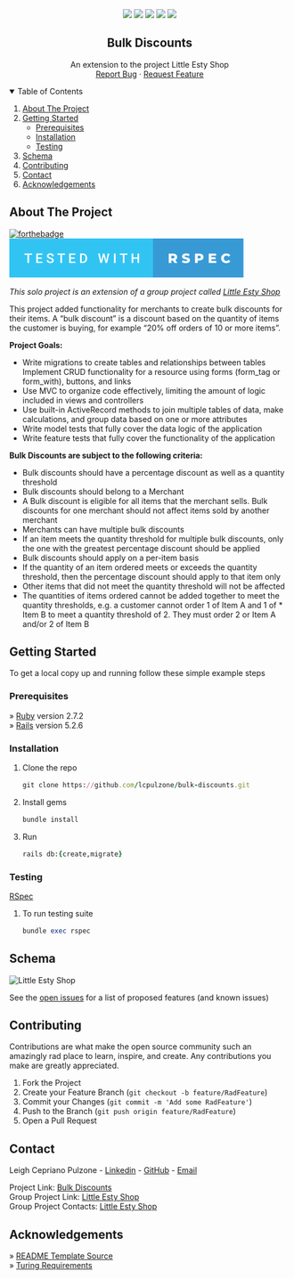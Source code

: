 <div align="center">
  <a href=https://github.com/lcpulzone/bulk-discounts/graphs/contributors><img src="https://img.shields.io/github/contributors/lcpulzone/bulk-discounts.svg?style=for-the-badge" /></a>
  <a href=https://github.com/lcpulzone/bulk-discounts/network/members><img src="https://img.shields.io/github/forks/lcpulzone/bulk-discounts.svg?style=for-the-badge" /></a>
  <a href=https://github.com/lcpulzone/bulk-discounts/stargazers><img src="https://img.shields.io/github/stars/lcpulzone/bulk-discounts.svg?style=for-the-badge" /></a>
  <a href=https://github.com/lcpulzone/bulk-discounts/issues><img src="https://img.shields.io/github/issues/lcpulzone/bulk-discounts.svg?style=for-the-badge" /></a>
<a href=https://www.linkedin.com/in/lcpulzone/><img src="https://img.shields.io/badge/-LinkedIn-black.svg?style=for-the-badge&logo=linkedin&colorB=555" /></a>
</div>

  <h2 align="center">Bulk Discounts</h2>

  <p align="center">
    An extension to the project Little Esty Shop
    <br />
    <a href="https://github.com/lcpulzone/bulk-discounts/issues">Report Bug</a>
    ·
    <a href="https://github.com/lcpulzone/bulk-discounts/issues">Request Feature</a>
    <br />
  </p>
</p>



<!-- TABLE OF CONTENTS -->
<details open="open">
  <summary>Table of Contents</summary>
  <ol>
    <li><a href="#about-the-project">About The Project</a></li>
    <li>
      <a href="#getting-started">Getting Started</a>
      <ul>
        <li><a href="#prerequisites">Prerequisites</a></li>
        <li><a href="#installation">Installation</a></li>
        <li><a href="#testing">Testing</a></li>
      </ul>
    </li>
    <li><a href="#schema">Schema</a></li>
    <li><a href="#contributing">Contributing</a></li>
    <li><a href="#contact">Contact</a></li>
    <li><a href="#acknowledgements">Acknowledgements</a></li>
  </ol>
</details>



## About The Project

[![forthebadge](https://forthebadge.com/images/badges/made-with-ruby.svg)](https://forthebadge.com)<br />
![tested with rspec](https://github.com/lcpulzone/bulk-discounts/blob/main/tested-with-rspec.svg)

_This solo project is an extension of a group project called [Little Esty Shop](https://github.com/jrwhitmer/little-esty-shop)_

This project added functionality for merchants to create bulk discounts for their items. A “bulk discount” is a discount based on the quantity of items the customer is buying, for example “20% off orders of 10 or more items”.

**Project Goals:**
* Write migrations to create tables and relationships between tables
Implement CRUD functionality for a resource using forms (form_tag or form_with), buttons, and links
* Use MVC to organize code effectively, limiting the amount of logic included in views and controllers
* Use built-in ActiveRecord methods to join multiple tables of data, make calculations, and group data based on one or more attributes
* Write model tests that fully cover the data logic of the application
* Write feature tests that fully cover the functionality of the application

**Bulk Discounts are subject to the following criteria:**

* Bulk discounts should have a percentage discount as well as a quantity threshold
* Bulk discounts should belong to a Merchant
* A Bulk discount is eligible for all items that the merchant sells. Bulk discounts for one merchant should not affect items sold by another merchant
* Merchants can have multiple bulk discounts
* If an item meets the quantity threshold for multiple bulk discounts, only the one with the greatest percentage discount should be applied
* Bulk discounts should apply on a per-item basis
* If the quantity of an item ordered meets or exceeds the quantity threshold, then the percentage discount should apply to that item only  
* Other items that did not meet the quantity threshold will not be affected
* The quantities of items ordered cannot be added together to meet the quantity thresholds, e.g. a customer cannot order 1 of Item A and 1 of * Item B to meet a quantity threshold of 2. They must order 2 or Item A and/or 2 of Item B

## Getting Started

To get a local copy up and running follow these simple example steps

### Prerequisites

» [Ruby](https://www.ruby-lang.org/en/) version 2.7.2<br />
» [Rails](https://rubyonrails.org/) version 5.2.6

### Installation

1. Clone the repo
   ```rb
   git clone https://github.com/lcpulzone/bulk-discounts.git
   ```
2. Install gems
   ```rb
   bundle install
   ```
3. Run
   ```rb
   rails db:{create,migrate}
   ```

### Testing

[RSpec](https://rspec.info/)

1. To run testing suite
   ```rb
   bundle exec rspec
   ```


## Schema

![Little Esty Shop](https://user-images.githubusercontent.com/74436194/120427830-e18e2300-c32f-11eb-907c-723750913e80.png)

See the [open issues](https://github.com/lcpulzone/bulk-discounts/issues) for a list of proposed features (and known issues)


## Contributing

Contributions are what make the open source community such an amazingly rad place to learn, inspire, and create. Any contributions you make are greatly appreciated.

1. Fork the Project
2. Create your Feature Branch (`git checkout -b feature/RadFeature`)
3. Commit your Changes (`git commit -m 'Add some RadFeature'`)
4. Push to the Branch (`git push origin feature/RadFeature`)
5. Open a Pull Request


## Contact

Leigh Cepriano Pulzone - [Linkedin](https://www.linkedin.com/in/lcpulzone/) - [GitHub](https://github.com/lcpulzone) - [Email](lcpulzone@gmail.com)

Project Link: [Bulk Discounts](https://github.com/lcpulzone/bulk-discounts)<br />
Group Project Link: [Little Esty Shop](https://github.com/jrwhitmer/little-esty-shop)<br />
Group Project Contacts: [Little Esty Shop](https://github.com/jrwhitmer/little-esty-shop/graphs/contributors)


## Acknowledgements

» [README Template Source](https://github.com/othneildrew/Best-README-Template)<br />
» [Turing Requirements](https://backend.turing.edu/module2/projects/bulk_discounts)


<!-- MARKDOWN LINKS & IMAGES -->
<!-- https://www.markdownguide.org/basic-syntax/#reference-style-links -->
[contributors-shield]: https://img.shields.io/github/contributors/lcpulzone/bulk-discounts.svg?style=for-the-badge
[contributors-url]: https://github.com/lcpulzone/bulk-discounts/graphs/contributors
[forks-shield]: https://img.shields.io/github/forks/lcpulzone/bulk-discounts.svg?style=for-the-badge
[forks-url]: https://github.com/lcpulzone/bulk-discounts/network/members
[stars-shield]: https://img.shields.io/github/stars/lcpulzone/bulk-discounts.svg?style=for-the-badge
[stars-url]: https://github.com/lcpulzone/bulk-discounts/stargazers
[issues-shield]: https://img.shields.io/github/issues/lcpulzone/bulk-discounts.svg?style=for-the-badge
[issues-url]: https://github.com/lcpulzone/bulk-discounts/issues
[linkedin-shield]: https://img.shields.io/badge/-LinkedIn-black.svg?style=for-the-badge&logo=linkedin&colorB=555
[linkedin-url]: https://www.linkedin.com/in/lcpulzone/
[product-screenshot]: images/screenshot.png
